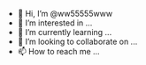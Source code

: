 - 👋 Hi, I’m @ww55555www
- 👀 I’m interested in ...
- 🌱 I’m currently learning ...
- 💞️ I’m looking to collaborate on ...
- 📫 How to reach me ...

<!---
ww55555www/ww55555www is a ✨ special ✨ repository because its `README.md` (this file) appears on your GitHub profile.
You can click the Preview link to take a look at your changes.
--->
